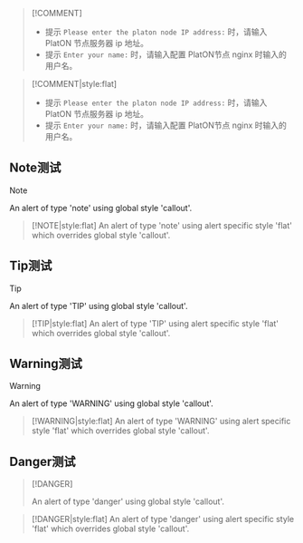 

> [!COMMENT]
>
> - 提示 `Please enter the platon node IP address:` 时，请输入 PlatON 节点服务器 ip 地址。
> - 提示 `Enter your name:` 时，请输入配置 PlatON节点 nginx 时输入的用户名。



> [!COMMENT|style:flat]
>
> - 提示 `Please enter the platon node IP address:` 时，请输入 PlatON 节点服务器 ip 地址。
> - 提示 `Enter your name:` 时，请输入配置 PlatON节点 nginx 时输入的用户名。



## Note测试

> [!NOTE]
>
> An alert of type 'note' using global style 'callout'.


> [!NOTE|style:flat]
> An alert of type 'note' using alert specific style 'flat' which overrides global style 'callout'.



## Tip测试

> [!TIP]
>
> An alert of type 'TIP' using global style 'callout'.

> [!TIP|style:flat]
> An alert of type 'TIP' using alert specific style 'flat' which overrides global style 'callout'.

##  Warning测试

> [!WARNING]
>
> An alert of type 'WARNING' using global style 'callout'.

> [!WARNING|style:flat]
> An alert of type 'WARNING' using alert specific style 'flat' which overrides global style 'callout'.

##  Danger测试

> [!DANGER]
>
> An alert of type 'danger' using global style 'callout'.

> [!DANGER|style:flat]
> An alert of type 'danger' using alert specific style 'flat' which overrides global style 'callout'.